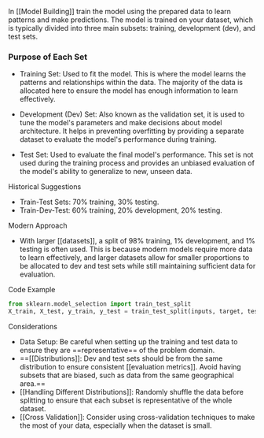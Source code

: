 In [[Model Building]] train the model using the prepared data to learn patterns and make predictions. The model is trained on your dataset, which is typically divided into three main subsets: training, development (dev), and test sets.
### Purpose of Each Set

- Training Set: Used to fit the model. This is where the model learns the patterns and relationships within the data. The majority of the data is allocated here to ensure the model has enough information to learn effectively.

- Development (Dev) Set: Also known as the validation set, it is used to tune the model's parameters and make decisions about model architecture. It helps in preventing overfitting by providing a separate dataset to evaluate the model's performance during training.

- Test Set: Used to evaluate the final model's performance. This set is not used during the training process and provides an unbiased evaluation of the model's ability to generalize to new, unseen data.

Historical Suggestions
- Train-Test Sets: 70% training, 30% testing.
- Train-Dev-Test: 60% training, 20% development, 20% testing.

Modern Approach
- With larger [[datasets]], a split of 98% training, 1% development, and 1% testing is often used. This is because modern models require more data to learn effectively, and larger datasets allow for smaller proportions to be allocated to dev and test sets while still maintaining sufficient data for evaluation.

Code Example
```python
from sklearn.model_selection import train_test_split
X_train, X_test, y_train, y_test = train_test_split(inputs, target, test_size=0.3)
```
Considerations
- Data Setup: Be careful when setting up the training and test data to ensure they are ==representative== of the problem domain.
- ==[[Distributions]]: Dev and test sets should be from the same distribution to ensure consistent [[evaluation metrics]]. Avoid having subsets that are biased, such as data from the same geographical area.==
- [[Handling Different Distributions]]: Randomly shuffle the data before splitting to ensure that each subset is representative of the whole dataset.
- [[Cross Validation]]: Consider using cross-validation techniques to make the most of your data, especially when the dataset is small.